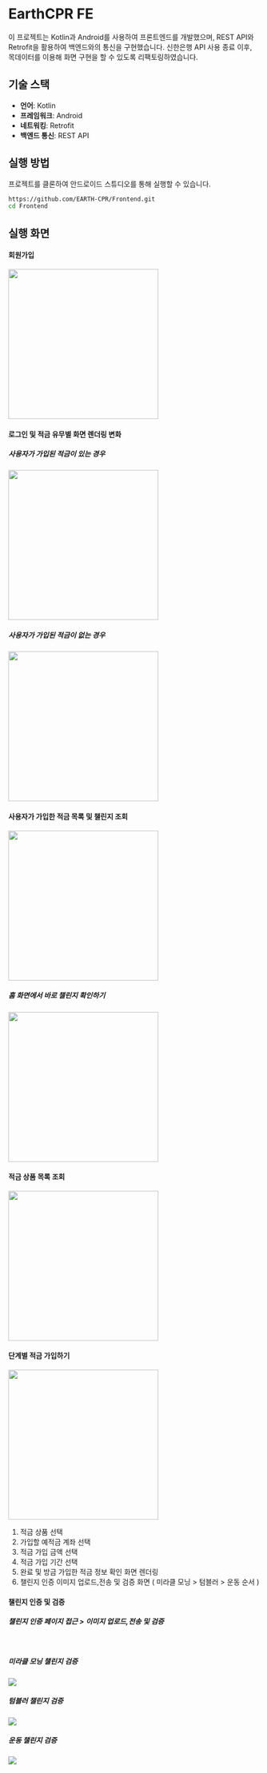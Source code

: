 # EarthCPR FE

이 프로젝트는 Kotlin과 Android를 사용하여 프론트엔드를 개발했으며, REST API와 Retrofit을 활용하여 백엔드와의 통신을 구현했습니다.
신한은행 API 사용 종료 이후, 목데이터를 이용해 화면 구현을 할 수 있도록 리팩토링하였습니다.

## 기술 스택

- **언어**: Kotlin
- **프레임워크**: Android
- **네트워킹**: Retrofit
- **백엔드 통신**: REST API

## 실행 방법

프로젝트를 클론하여 안드로이드 스튜디오를 통해 실행할 수 있습니다.

```bash
https://github.com/EARTH-CPR/Frontend.git
cd Frontend
```

## 실행 화면
#### 회원가입
<img src="./readmeImage/join.gif" width=300px>

#### 로그인 및 적금 유무별 화면 렌더링 변화
##### 사용자가 가입된 적금이 있는 경우
<img src="./readmeImage/login.gif" width=300px>

##### 사용자가 가입된 적금이 없는 경우
<img src="./readmeImage/login_nosavings.gif" width=300px>

#### 사용자가 가입한 적금 목록 및 챌린지 조회
<img src="./readmeImage/check_my_savings_challenge.gif" width=300px>

##### 홈 화면에서 바로 챌린지 확인하기
<img src="./readmeImage/check_challenge_from_home.gif" width=300px>

#### 적금 상품 목록 조회
<img src="./readmeImage/saving_product_list.gif" width=300px>

#### 단계별 적금 가입하기
<img src="./readmeImage/create_mysaving.gif" width=300px>

1. 적금 상품 선택 <br>
2. 가입할 예적금 계좌 선택 <br>
3. 적금 가입 금액 선택 <br>
4. 적금 가입 기간 선택 <br>
5. 완료 및 방금 가입한 적금 정보 확인 화면 렌더링 <br>
6. 챌린지 인증 이미지 업로드,전송 및 검증 화면 ( 미라클 모닝 > 텀블러 > 운동 순서 ) <br> 

#### 챌린지 인증 및 검증 
##### 챌린지 인증 페이지 접근 > 이미지 업로드,전송 및 검증 
<br>

##### 미라클 모닝 챌린지 검증
<img src="./readmeImage/leeyunho/video/MiracleMorningVerification.gif" > 
<br>

##### 텀블러 챌린지 검증
<img src="./readmeImage/leeyunho/video/TumblerVerification.gif" >
<br>

##### 운동 챌린지 검증
<img src="./readmeImage/leeyunho/video/WorkOutVerification.gif" >
<br>



